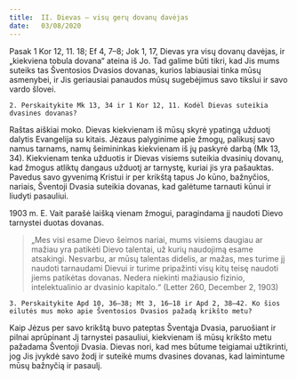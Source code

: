 ```yaml
---
title:  II. Dievas – visų gerų dovanų davėjas
date:   03/08/2020
---
```


Pasak 1 Kor 12, 11. 18; Ef 4, 7–8; Jok 1, 17, Dievas yra visų dovanų davėjas, ir „kiekviena tobula dovana“ ateina iš Jo. Tad galime būti tikri, kad Jis mums suteiks tas Šventosios Dvasios dovanas, kurios labiausiai tinka mūsų asmenybei, ir Jis geriausiai panaudos mūsų sugebėjimus savo tikslui ir savo vardo šlovei.

`2. Perskaitykite Mk 13, 34 ir 1 Kor 12, 11. Kodėl Dievas suteikia dvasines dovanas?`
														
Raštas aiškiai moko. Dievas kiekvienam iš mūsų skyrė ypatingą užduotį dalytis Evangelija su kitais. Jėzaus palyginime apie žmogų, palikusį savo namus tarnams, namų šeimininkas kiekvienam iš jų paskyrė darbą (Mk 13, 34). Kiekvienam tenka užduotis ir Dievas visiems suteikia dvasinių dovanų, kad žmogus atliktų dangaus užduotį ar tarnystę, kuriai jis yra pašauktas. Pavedus savo gyvenimą Kristui ir per krikštą tapus Jo kūno, bažnyčios, nariais, Šventoji Dvasia suteikia dovanas, kad galėtume tarnauti kūnui ir liudyti pasauliui.

1903 m. E. Vait parašė laišką vienam žmogui, paragindama jį naudoti Dievo tarnystei duotas dovanas. 

> <p></p>
> „Mes visi esame Dievo šeimos nariai, mums visiems daugiau ar mažiau yra patikėti Dievo talentai, už kurių naudojimą esame atsakingi. Nesvarbu, ar mūsų talentas didelis, ar mažas, mes turime jį naudoti tarnaudami Dievui ir turime pripažinti visų kitų teisę naudoti jiems patikėtas dovanas. Nedera niekinti mažiausio fizinio, intelektualinio ar dvasinio kapitalo.“ (Letter 260, December 2, 1903)

`3. Perskaitykite Apd 10, 36–38; Mt 3, 16–18 ir Apd 2, 38–42. Ko šios eilutės mus moko apie Šventosios Dvasios pažadą krikšto metu?`
														
Kaip Jėzus per savo krikštą buvo pateptas Šventąja Dvasia, paruošiant ir pilnai aprūpinant Jį tarnystei pasauliui, kiekvienam iš mūsų krikšto metu pažadama Šventoji Dvasia. Dievas nori, kad mes būtume teigiamai užtikrinti, jog Jis įvykdė savo žodį ir suteikė mums dvasines dovanas, kad laimintume mūsų bažnyčią ir pasaulį.
